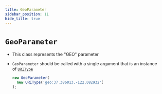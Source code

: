 ```yaml
---
title: GeoParameter
sidebar_position: 11
hide_title: true
---
```


# `GeoParameter`

* This class represents the "GEO" parameter

* ```GeoParameter``` should be called with a single argument that is an instance of [`URIType`](/documentation/values/uritype)

  ```js
  new GeoParameter(
    new URIType('geo:37.386013,-122.082932')
  );
  ```


